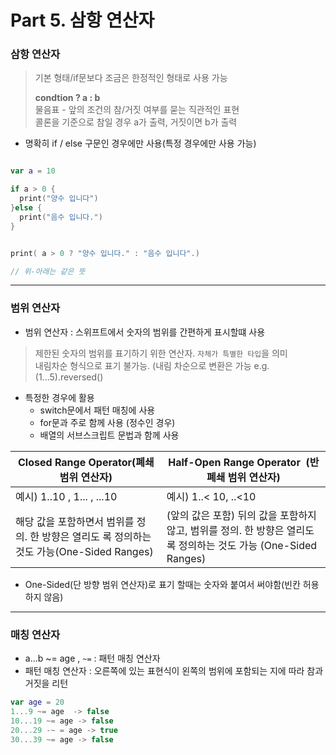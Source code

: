 # Part 5. 삼항 연산자

### 삼항 연산자
> 기본 형태/if문보다 조금은 한정적인 형태로 사용 가능
>
> **condtion ? a : b**   
> 물음표 - 앞의 조건의 참/거짓 여부를 묻는 직관적인 표현    
> 콜론을 기준으로 참일 경우 a가 출력, 거짓이면 b가 출력

* 명확히 if / else 구문인 경우에만 사용(특정 경우에만 사용 가능)

```Swift

var a = 10

if a > 0 {
  print("양수 입니다")
}else {
  print("음수 입니다.")
}


print( a > 0 ? "양수 입니다." : "음수 입니다".)

// 위-아래는 같은 뜻
```
----
### 범위 연산자
* 범위 연산자 : 스위프트에서 숫자의 범위를 간편하게 표시할떄 사용
  
> 제한된 숫자의 범위를 표기하기 위한 연산자. `자체가 특별한 타입`을 의미   
> 내림차순 형식으로 표기 불가능. (내림 차순으로 변환은 가능 e.g. (1...5).reversed()   

* 특정한 경우에 활용
   * switch문에서 패턴 매칭에 사용
   * for문과 주로 함께 사용 (정수인 경우)
   * 배열의 서브스크립트 문법과 함께 사용   
 



|Closed Range Operator(폐쇄 범위 연산자)|Half-Open Range Operator  (반폐쇄 범위 연산자)|
|------|---|
|예시) 1..10 , 1... , ...10| 예시) 1..< 10, ..<10|
|해당 값을 포함하면서 범위를 정의. 한 방향은 열리도 록 정의하는 것도 가능(One-Sided Ranges) | (앞의 값은 포함) 뒤의 값을 포함하지 않고, 범위를 정의. 한 방향은 열리도록 정의하는 것도 가능 (One-Sided Ranges)|

* One-Sided(단 방향 범위 연산자)로 표기 할때는 숫자와 붙여서 써야함(빈칸 허용하지 않음)  


----
### 매칭 연산자
* a...b ~= age , `~=` : 패턴 매칭 연산자
* 패턴 매칭 연산자 : 오른쪽에 있는 표현식이 왼쪽의 범위에 포함되는 지에 따라 참과 거짓을 리턴

```Swift
var age = 20
1...9 ~= age  -> false
10...19 ~= age -> false
20...29 -~ = age -> true
30...39 ~= age -> false

```



